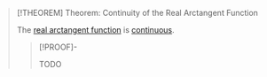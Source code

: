 >[!THEOREM] Theorem: Continuity of the Real Arctangent Function
>
>The [real arctangent function](Real%20Arctangent%20Function.md) is [continuous](../../../Continuity.md).
>
>>[!PROOF]-
>>
>>TODO
>>
>